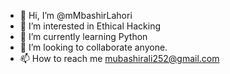 - 👋 Hi, I’m @mMbashirLahori
- 👀 I’m interested in Ethical Hacking
- 🌱 I’m currently learning Python
- 💞️ I’m looking to collaborate anyone.
- 📫 How to reach me mubashirali252@gmail.com

<!---
mubashirfarzand/mubashirfarzand is a ✨ special ✨ repository because its `README.md` (this file) appears on your GitHub profile.
You can click the Preview link to take a look at your changes.
--->
